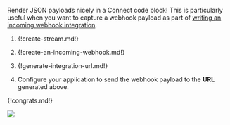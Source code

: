 Render JSON payloads nicely in a Connect code block! This is
particularly useful when you want to capture a webhook payload as part
of [writing an incoming webhook
integration](/api/incoming-webhooks-overview).

1. {!create-stream.md!}

1. {!create-an-incoming-webhook.md!}

1. {!generate-integration-url.md!}

1. Configure your application to send the webhook
    payload to the **URL** generated above.

{!congrats.md!}

![](/static/images/integrations/json/001.png)
